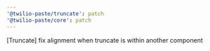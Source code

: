 ```yaml
---
'@twilio-paste/truncate': patch
'@twilio-paste/core': patch
---
```


[Truncate] fix alignment when truncate is within another component

